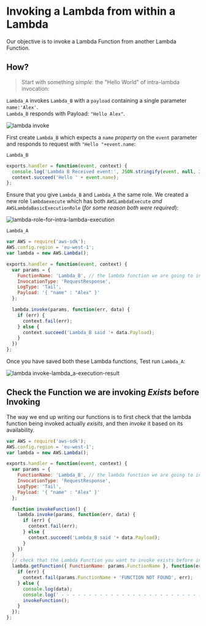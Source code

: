# Invoking a Lambda from within a Lambda

Our objective is to invoke a Lambda Function from another Lambda Function.

## How?

> Start with something *simple*: the "Hello World" of intra-lambda invocation:

`Lambda_A` invokes `Lambda_B`
with a `payload` containing a single parameter `name:'Alex'`.  
`Lambda_B` responds with Payload: `"Hello Alex"`.

![lambda invoke](https://cloud.githubusercontent.com/assets/194400/13526240/ac778494-e1fe-11e5-8462-816a0b85ed3d.jpg)

First create `Lambda_B` which expects a `name` *property*
on the `event` parameter  
and responds to request with `"Hello "+event.name`:

`Lambda_B`
```js
exports.handler = function(event, context) {
  console.log('Lambda B Received event:', JSON.stringify(event, null, 2));
  context.succeed('Hello ' + event.name);
};
```
Ensure that you give `Lambda_B` and `Lambda_A` the same role.
We created a new role `lambdaexecute` which has both `AWSLambdaExecute` *and*
`AWSLambdaBasicExecutionRole` (*for some reason both were required*):

![lambda-role-for-intra-lambda-execution](https://cloud.githubusercontent.com/assets/194400/13526641/15a146c4-e201-11e5-88c1-c70c9eda2bfb.png)

`Lambda_A`
```js
var AWS = require('aws-sdk');
AWS.config.region = 'eu-west-1';
var lambda = new AWS.Lambda();

exports.handler = function(event, context) {
  var params = {
    FunctionName: 'Lambda_B', // the lambda function we are going to invoke
    InvocationType: 'RequestResponse',
    LogType: 'Tail',
    Payload: '{ "name" : "Alex" }'
  };

  lambda.invoke(params, function(err, data) {
    if (err) {
      context.fail(err);
    } else {
      context.succeed('Lambda_B said '+ data.Payload);
    }
  })
};
```
Once you have saved both these Lambda functions, Test run `Lambda_A`:

![lambda invoke-lambda_a-execution-result](https://cloud.githubusercontent.com/assets/194400/13526744/ec22a062-e201-11e5-8c7b-6bea3b437bd4.png)


## Check the Function we are invoking *Exists* before Invoking

The way we end up writing our functions is to first check
that the lambda function being invoked actually *exisits*,
and then *invoke* it based on its availability.

```js
var AWS = require('aws-sdk');
AWS.config.region = 'eu-west-1';
var lambda = new AWS.Lambda();

exports.handler = function(event, context) {
  var params = {
    FunctionName: 'Lambda_B', // the lambda function we are going to invoke
    InvocationType: 'RequestResponse',
    LogType: 'Tail',
    Payload: '{ "name" : "Alex" }'
  };

  function invokeFunction() {
    lambda.invoke(params, function(err, data) {
      if (err) {
        context.fail(err);
      } else {
        context.succeed('Lambda_B said '+ data.Payload);
      }
    })
  }
  // check that the Lambda Function you want to invoke exists before invoking
  lambda.getFunction({ FunctionName: params.FunctionName }, function(err, data) {
    if (err) {
      context.fail(params.FunctionName + 'FUNCTION NOT FOUND', err);
    } else {
      console.log(data);
      console.log(' - - - - - - - - - - - - - - - - - - - - - - - - - - - - - - -');
      invokeFunction();
    }
  });
};
```
